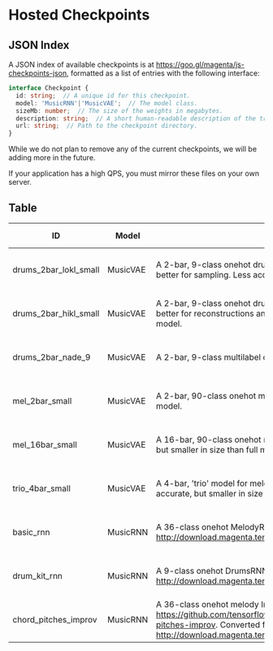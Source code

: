 
# Hosted Checkpoints

## JSON Index

A JSON index of available checkpoints is at
https://goo.gl/magenta/js-checkpoints-json, formatted as a list of entries with
the following interface:

```ts
interface Checkpoint {
  id: string;  // A unique id for this checkpoint.
  model: 'MusicRNN'|'MusicVAE';  // The model class.
  sizeMb: number;  // The size of the weights in megabytes.
  description: string;  // A short human-readable description of the trained model.
  url: string;  // Path to the checkpoint directory.
}
```

While we do not plan to remove any of the current checkpoints, we will be adding more in the future.

If your application has a high QPS, you must mirror these files on your own server.

## Table

ID|Model|Description|Size MB|URL
---|---|---|---|---
drums_2bar_lokl_small|MusicVAE|A 2-bar, 9-class onehot drum model with a strong prior (low KL divergence), which is better for sampling. Less accurate, but smaller in size than full model.|18.5|[Right Click to Copy](https://storage.googleapis.com/download.magenta.tensorflow.org/tfjs_checkpoints/music_vae/drums_lokl_small)
drums_2bar_hikl_small|MusicVAE|A 2-bar, 9-class onehot drum model with a weak prior (higher KL divergence), which is better for reconstructions and interpolations. Less accurate, but smaller in size than full model.|18.5|[Right Click to Copy](https://storage.googleapis.com/download.magenta.tensorflow.org/tfjs_checkpoints/music_vae/drums_2bar_hikl_small)
drums_2bar_nade_9|MusicVAE|A 2-bar, 9-class multilabel drum model with a NADE decoder.|55.3|[Right Click to Copy](https://storage.googleapis.com/download.magenta.tensorflow.org/tfjs_checkpoints/music_vae/drums_2bar_nade_9)
mel_2bar_small|MusicVAE|A 2-bar, 90-class onehot melody model. Less accurate, but smaller in size than full model.|17.7|[Right Click to Copy](https://storage.googleapis.com/download.magenta.tensorflow.org/tfjs_checkpoints/music_vae/mel_2bar_small)
mel_16bar_small|MusicVAE|A 16-bar, 90-class onehot melody model with a 16-step conductor level. Less accurate, but smaller in size than full model.|47.1|[Right Click to Copy](https://storage.googleapis.com/download.magenta.tensorflow.org/tfjs_checkpoints/music_vae/mel_16bar_small)
trio_4bar_small|MusicVAE|A 4-bar, 'trio' model for melody, bass, and drums, with a 4-step conductor level. Less accurate, but smaller in size than full model.|70.5|[Right Click to Copy](https://storage.googleapis.com/download.magenta.tensorflow.org/tfjs_checkpoints/music_vae/trio_4bar_small)
basic_rnn|MusicRNN|A 36-class onehot MelodyRNN model. Converted from http://download.magenta.tensorflow.org/models/basic_rnn.mag.|13.0|[Right Click to Copy](https://storage.googleapis.com/download.magenta.tensorflow.org/tfjs_checkpoints/music_rnn/basic_rnn)
drum_kit_rnn|MusicRNN|A 9-class onehot DrumsRNN model. Converted from http://download.magenta.tensorflow.org/models/drum_kit_rnn.mag.|11.9|[Right Click to Copy](https://storage.googleapis.com/download.magenta.tensorflow.org/tfjs_checkpoints/music_rnn/drum_kit_rnn)
chord_pitches_improv|MusicRNN|A 36-class onehot melody ImprovRNN model conditioned on chords as described at https://github.com/tensorflow/magenta/tree/master/magenta/models/improv_rnn#chord-pitches-improv. Converted from http://download.magenta.tensorflow.org/models/chord_pitches_improv.mag.|5.6|[Right Click to Copy](https://storage.googleapis.com/download.magenta.tensorflow.org/tfjs_checkpoints/music_rnn/chord_pitches_improv)
